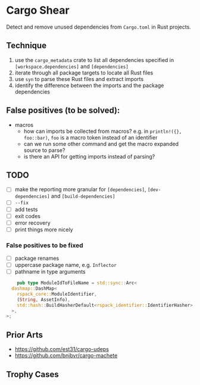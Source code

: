 # Cargo Shear

Detect and remove unused dependencies from `Cargo.toml` in Rust projects.

## Technique

1. use the `cargo_metadata` crate to list all dependencies specified in `[workspace.dependencies]` and `[dependencies]`
2. iterate through all package targets to locate all Rust files
3. use `syn` to parse these Rust files and extract imports
4. identify the difference between the imports and the package dependencies

## False positives (to be solved):

* macros
  * how can imports be collected from macros? e.g. in `println!({}, foo::bar)`, `foo` is a macro token instead of an identifier
  * can we run some other command and get the macro expanded source to parse?
  * is there an API for getting imports instead of parsing?

## TODO

- [ ] make the reporting more granular for `[dependencies]`, `[dev-dependencies]` and `[build-dependencies]`
- [ ] `--fix`
- [ ] add tests
- [ ] exit codes
- [ ] error recovery
- [ ] print things more nicely

### False positives to be fixed

- [ ] package renames
- [ ] uppercase package name, e.g. `Inflector`
- [ ] pathname in type arguments

```rust
    pub type ModuleIdToFileName = std::sync::Arc<
  dashmap::DashMap<
    rspack_core::ModuleIdentifier,
    (String, AssetInfo),
    std::hash::BuildHasherDefault<rspack_identifier::IdentifierHasher>,
  >,
>;
```


## Prior Arts

* https://github.com/est31/cargo-udeps
* https://github.com/bnjbvr/cargo-machete

## Trophy Cases
